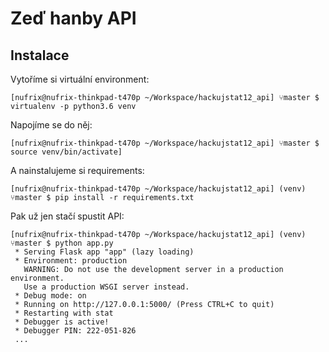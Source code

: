 # Zeď hanby API
## Instalace
Vytoříme si virtuální environment:

```[nufrix@nufrix-thinkpad-t470p ~/Workspace/hackujstat12_api] ⑂master $ virtualenv -p python3.6 venv```
 
Napojíme se do něj:

```[nufrix@nufrix-thinkpad-t470p ~/Workspace/hackujstat12_api] ⑂master $ source venv/bin/activate]```

A nainstalujeme si requirements:

```[nufrix@nufrix-thinkpad-t470p ~/Workspace/hackujstat12_api] (venv) ⑂master $ pip install -r requirements.txt```

Pak už jen stačí spustit API:

```
[nufrix@nufrix-thinkpad-t470p ~/Workspace/hackujstat12_api] (venv) ⑂master $ python app.py 
 * Serving Flask app "app" (lazy loading)
 * Environment: production
   WARNING: Do not use the development server in a production environment.
   Use a production WSGI server instead.
 * Debug mode: on
 * Running on http://127.0.0.1:5000/ (Press CTRL+C to quit)
 * Restarting with stat
 * Debugger is active!
 * Debugger PIN: 222-051-826
 ...
```